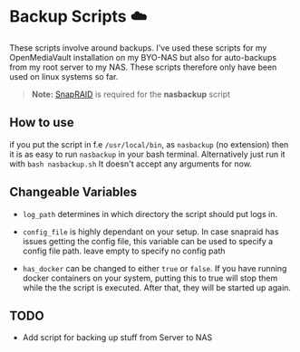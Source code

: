 # Backup Scripts ☁️

These scripts involve around backups. I've used these scripts for my OpenMediaVault installation on my BYO-NAS but also for auto-backups from my root server to my NAS. These scripts therefore only have been used on linux systems so far.

> **Note:** [SnapRAID](https://www.snapraid.it/) is required for the **nasbackup** script

## How to use

if you put the script in f.e `/usr/local/bin`, as `nasbackup` (no extension) then it is as easy to run `nasbackup` in your bash terminal. Alternatively just run it with `bash nasbackup.sh` It doesn't accept any arguments for now.

## Changeable Variables

- `log_path` determines in which directory the script should put logs in.

- `config_file` is highly dependant on your setup. In case snapraid has issues getting the config file, this variable can be used to specify a config file path. leave empty to specify no config path

- `has_docker` can be changed to either `true` or `false`. If you have running docker containers on your system, putting this to true will stop them while the the script is executed. After that, they will be started up again.

## TODO

- Add script for backing up stuff from Server to NAS
